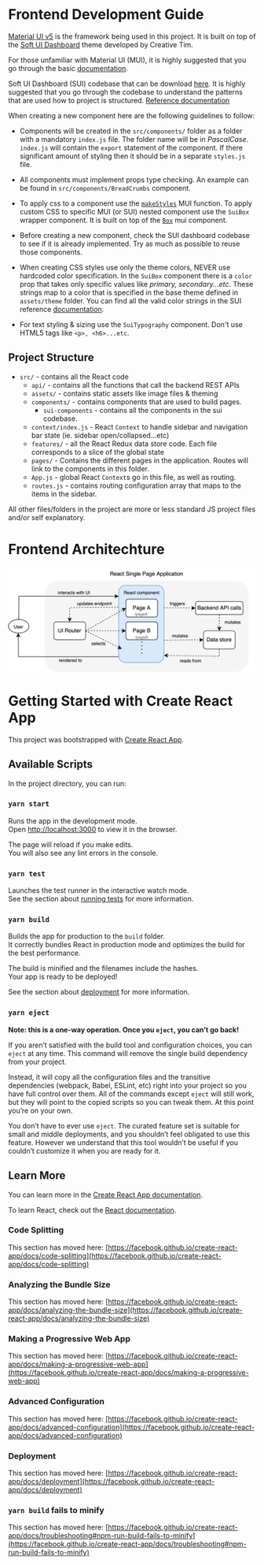 # Frontend Development Guide

[Material UI v5](https://mui.com/) is the framework being used in this project. It is built on top of the [Soft UI Dashboard](https://www.creative-tim.com/product/soft-ui-dashboard-react) theme developed by Creative Tim.

For those unfamiliar with Material UI (MUI), it is highly suggested that you go through the basic [documentation](https://mui.com/getting-started/learn/).

Soft UI Dashboard (SUI) codebase that can be download [here](https://www.creative-tim.com/product/soft-ui-dashboard-react). It is highly suggested that you go through the codebase to understand the patterns that are used how to project is structured. [Reference documentation](https://www.creative-tim.com/learning-lab/react/colors/soft-ui-dashboard)

When creating a new component here are the following guidelines to follow:
  
* Components will be created in the `src/components/` folder as a folder with a mandatory `index.js` file. The folder name will be in *PascalCase*. `index.js` will contain the `export` statement of the component. If there significant amount of styling then it should be in a separate `styles.js` file.
  
* All components must implement props type checking. An example can be found in `src/components/BreadCrumbs` component.

* To apply css to a component use the [`makeStyles`](https://mui.com/styles/api/#makestyles-styles-options-hook) MUI function. To apply custom CSS to specific MUI (or SUI) nested component use the `SuiBox` wrapper component. It is built on top of the [`Box`](https://mui.com/components/box/#main-content) mui component.

* Before creating a new component, check the SUI dashboard codebase to see if it is already implemented. Try as much as possible to reuse those components.

* When creating CSS styles use only the theme colors, NEVER use hardcoded color specification. In the `SuiBox` component there is a `color` prop that takes only specific values like *primary, secondary...etc*. These strings map to a color that is specified in the base theme defined in `assets/theme` folder. You can find all the valid color strings in the SUI reference [documentation](https://www.creative-tim.com/learning-lab/react/colors/soft-ui-dashboard).

* For text styling & sizing use the `SuiTypography` component. Don't use HTML5 tags like `<p>, <h6>...etc`.

## Project Structure

* `src/` - contains all the React code
  * `api/` - contains all the functions that call the backend REST APIs
  * `assets/` - contains static assets like image files & theming
  * `components/` - contains components that are used to build pages.
    * `sui-components` - contains all the components in the sui codebase.
  * `context/index.js` - React `Context` to handle sidebar and navigation bar state (ie. sidebar open/collapsed...etc)
  * `features/` - all the React Redux data store code. Each file corresponds to a slice of the global state
  * `pages/` - Contains the different pages in the application. Routes will link to the components in this folder.
  * `App.js` - global React `Context`s go in this file, as well as routing.
  * `routes.js` - contains routing configuration array that maps to the items in the sidebar.

All other files/folders in the project are more or less standard JS project files and/or self explanatory.

# Frontend Architechture
![fe-arch](src/assets/images/fe-arch.png)

# Getting Started with Create React App

This project was bootstrapped with [Create React App](https://github.com/facebook/create-react-app).

## Available Scripts

In the project directory, you can run:

### `yarn start`

Runs the app in the development mode.\
Open [http://localhost:3000](http://localhost:3000) to view it in the browser.

The page will reload if you make edits.\
You will also see any lint errors in the console.

### `yarn test`

Launches the test runner in the interactive watch mode.\
See the section about [running tests](https://facebook.github.io/create-react-app/docs/running-tests) for more information.

### `yarn build`

Builds the app for production to the `build` folder.\
It correctly bundles React in production mode and optimizes the build for the best performance.

The build is minified and the filenames include the hashes.\
Your app is ready to be deployed!

See the section about [deployment](https://facebook.github.io/create-react-app/docs/deployment) for more information.

### `yarn eject`

**Note: this is a one-way operation. Once you `eject`, you can’t go back!**

If you aren’t satisfied with the build tool and configuration choices, you can `eject` at any time. This command will remove the single build dependency from your project.

Instead, it will copy all the configuration files and the transitive dependencies (webpack, Babel, ESLint, etc) right into your project so you have full control over them. All of the commands except `eject` will still work, but they will point to the copied scripts so you can tweak them. At this point you’re on your own.

You don’t have to ever use `eject`. The curated feature set is suitable for small and middle deployments, and you shouldn’t feel obligated to use this feature. However we understand that this tool wouldn’t be useful if you couldn’t customize it when you are ready for it.

## Learn More

You can learn more in the [Create React App documentation](https://facebook.github.io/create-react-app/docs/getting-started).

To learn React, check out the [React documentation](https://reactjs.org/).

### Code Splitting

This section has moved here: [https://facebook.github.io/create-react-app/docs/code-splitting](https://facebook.github.io/create-react-app/docs/code-splitting)

### Analyzing the Bundle Size

This section has moved here: [https://facebook.github.io/create-react-app/docs/analyzing-the-bundle-size](https://facebook.github.io/create-react-app/docs/analyzing-the-bundle-size)

### Making a Progressive Web App

This section has moved here: [https://facebook.github.io/create-react-app/docs/making-a-progressive-web-app](https://facebook.github.io/create-react-app/docs/making-a-progressive-web-app)

### Advanced Configuration

This section has moved here: [https://facebook.github.io/create-react-app/docs/advanced-configuration](https://facebook.github.io/create-react-app/docs/advanced-configuration)

### Deployment

This section has moved here: [https://facebook.github.io/create-react-app/docs/deployment](https://facebook.github.io/create-react-app/docs/deployment)

### `yarn build` fails to minify

This section has moved here: [https://facebook.github.io/create-react-app/docs/troubleshooting#npm-run-build-fails-to-minify](https://facebook.github.io/create-react-app/docs/troubleshooting#npm-run-build-fails-to-minify)
